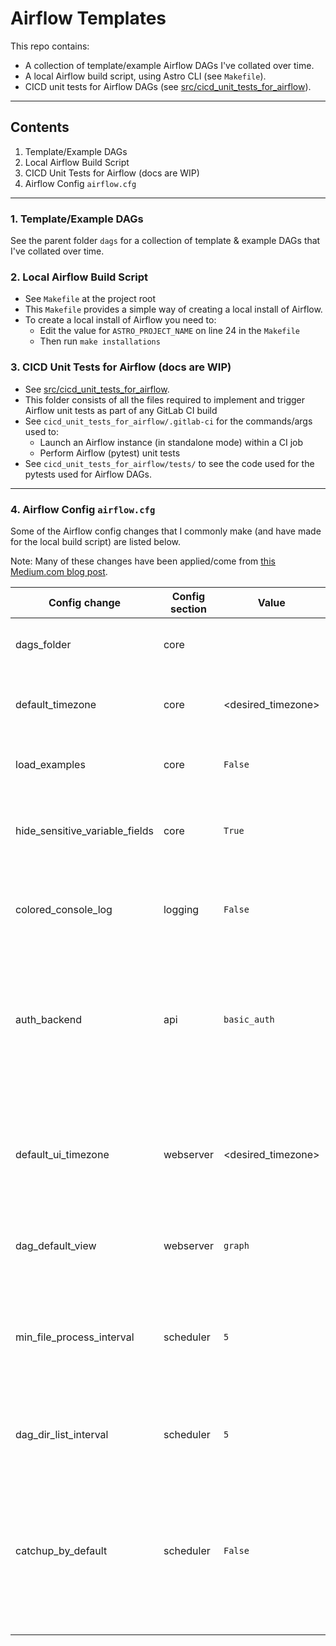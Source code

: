 # Airflow Templates

This repo contains:

* A collection of template/example Airflow DAGs I've collated over time.
* A local Airflow build script, using Astro CLI (see `Makefile`).
* CICD unit tests for Airflow DAGs (see [src/cicd_unit_tests_for_airflow](src/cicd_unit_tests_for_airflow)).

---

## Contents

1. Template/Example DAGs
2. Local Airflow Build Script
3. CICD Unit Tests for Airflow (docs are WIP)
4. Airflow Config `airflow.cfg`

---

### 1. Template/Example DAGs

See the parent folder `dags` for a collection of template & example DAGs that I've collated over time.

### 2. Local Airflow Build Script

* See `Makefile` at the project root
* This `Makefile` provides a simple way of creating a local install of Airflow.
* To create a local install of Airflow you need to:
  * Edit the value for `ASTRO_PROJECT_NAME` on line 24 in the `Makefile`
  * Then run `make installations`

### 3. CICD Unit Tests for Airflow (docs are WIP)

* See [src/cicd_unit_tests_for_airflow](src/cicd_unit_tests_for_airflow).
* This folder consists of all the files required to implement and trigger Airflow unit tests as part of any GitLab CI build
* See `cicd_unit_tests_for_airflow/.gitlab-ci` for the commands/args used to:
  * Launch an Airflow instance (in standalone mode) within a CI job
  * Perform Airflow (pytest) unit tests
* See `cicd_unit_tests_for_airflow/tests/` to see the code used for the pytests used for Airflow DAGs.

---

### 4. Airflow Config `airflow.cfg`

Some of the Airflow config changes that I commonly make (and have made for the local build script) are listed below.

Note: Many of these changes have been applied/come from [this Medium.com blog post](https://medium.com/@agordienko/apache-airflow-cheatsheet-205f82d6edda).

| Config change                    | Config section | Value | Description |
| ---------------------------------| ---------------| ----  | ---- |
| dags_folder                      | core           | <path to your dags folder> |To obviously point to the correct DAGs folder! |
| default_timezone                 | core           | <desired_timezone> | To use the local/desired timezone, as opposed to UTC. |
| load_examples                    | core           | `False` | Set to `False` to prevent loading the examples. |
| hide_sensitive_variable_fields   | core           | `True` | Set to `True` to prevent the value of a variable from beong displayed. |
| colored_console_log              | logging        | `False` | Set to `False` to help resolve Airflow logging errors. |
| auth_backend                     | api            | `basic_auth` | For local dev purposes, this is set to basic_auth. This allows API calls to be made without needing to generate tokens. |
| default_ui_timezone              | webserver      | <desired_timezone> | Similar to the 2nd point, this ensures the time used on the UI uses this timezone rather than UTC time. |
| dag_default_view                 | webserver      | `graph` | I use the graph! Saves an extra click. |
| min_file_process_interval        | scheduler      | `5` | Reduce the number of seconds Airflow waits to look for DAG changes. I set this to 5 for local dev work. |
| dag_dir_list_interval            | scheduler      | `5` | Same as the above, I set this to 5 for the same reason. |
| catchup_by_default               | scheduler      | `False` | Set to `False` as by default, it is set to `True`. Setting it to true means each time you unpause the DAG all the missed dagruns will start immediately. |
